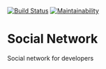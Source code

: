 [![Build Status](https://travis-ci.org/ncedu-tlt/social-network.svg?branch=master)](https://travis-ci.org/ncedu-tlt/social-network)
[![Maintainability](https://api.codeclimate.com/v1/badges/a99a88d28ad37a79dbf6/maintainability)](https://codeclimate.com/github/ncedu-tlt/social-network/maintainability)

# Social Network
Social network for developers

